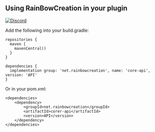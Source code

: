 ## Using RainBowCreation in your plugin
[![Discord](https://img.shields.io/discord/370567347599179787.svg?color=738ad6&label=Join%20RainBowCreation%20Discord&logo=discord&logoColor=ffffff)](https://rainbowcreation.net/discord)

Add the following into your build.gradle:

```
repositories {
  maven {
    mavenCentral()
  }
}

dependencies {
  implementation group: 'net.rainbowcreation', name: 'core-api', version: 'API'
}
```

Or in your pom.xml:

```
<dependencies>
    <dependency>
        <groupId>net.rainbowcreation</groupId>
        <artifactId>corer-api</artifactId>
        <version>API</version>
    </dependency>
</dependencies>
```
